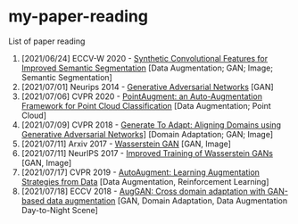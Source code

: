 # my-paper-reading
List of paper reading
<ol>
  <li>[2021/06/24] ECCV-W 2020 - <a href="https://papers.nips.cc/paper/2014/file/5ca3e9b122f61f8f06494c97b1afccf3-Paper.pdf">Synthetic Convolutional Features for Improved Semantic Segmentation</a> [Data Augmentation; GAN; Image; Semantic Segmentation]</li>
  <li>[2021/07/01] Neurips 2014 - <a href="https://papers.nips.cc/paper/2014/file/5ca3e9b122f61f8f06494c97b1afccf3-Paper.pdf">Generative Adversarial Networks</a> [GAN]</li>
  <li>[2021/07/06] CVPR 2020 - <a href="https://arxiv.org/abs/2002.10876">PointAugment: an Auto-Augmentation Framework for Point Cloud Classification</a> [Data Augmentation; Point Cloud]</li>
  <li>[2021/07/09] CVPR 2018 - <a href="https://openaccess.thecvf.com/content_cvpr_2018/papers/Sankaranarayanan_Generate_to_Adapt_CVPR_2018_paper.pdf">Generate To Adapt: Aligning Domains using Generative Adversarial Networks]</a> [Domain Adaptation; GAN; Image]</li>
  <li>[2021/07/11] Arxiv 2017 - <a href="https://arxiv.org/abs/1701.07875">Wasserstein GAN</a> [GAN, Image]</li>
  <li>[2021/07/11] NeurIPS 2017 - <a href="https://papers.nips.cc/paper/2017/file/892c3b1c6dccd52936e27cbd0ff683d6-Paper.pdf">Improved Training of Wasserstein GANs</a> [GAN, Image]</li>
  <li>[2021/07/17] CVPR 2019 - <a href="https://openaccess.thecvf.com/content_CVPR_2019/papers/Cubuk_AutoAugment_Learning_Augmentation_Strategies_From_Data_CVPR_2019_paper.pdf">AutoAugment: Learning Augmentation Strategies from Data</a> [Data Augmentation, Reinforcement Learning]</li>
  <li>[2021/07/18] ECCV 2018 - <a href="https://openaccess.thecvf.com/content_ECCV_2018/papers/Sheng-Wei_Huang_AugGAN_Cross_Domain_ECCV_2018_paper.pdf">AugGAN: Cross domain adaptation with GAN-based data augmentation</a> [GAN, Domain Adaptation, Data Augmentation Day-to-Night Scene]</li>
</ol>
